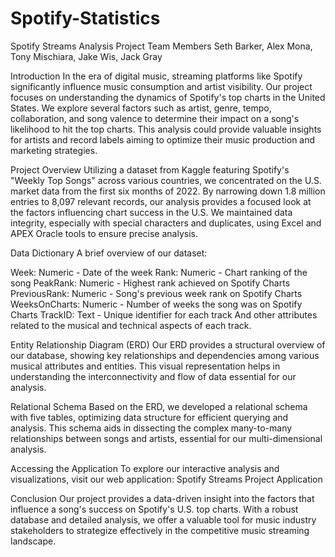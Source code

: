 # Spotify-Statistics
Spotify Streams Analysis Project
Team Members
Seth Barker, Alex Mona, Tony Mischiara, Jake Wis, Jack Gray

Introduction
In the era of digital music, streaming platforms like Spotify significantly influence music consumption and artist visibility. Our project focuses on understanding the dynamics of Spotify's top charts in the United States. We explore several factors such as artist, genre, tempo, collaboration, and song valence to determine their impact on a song's likelihood to hit the top charts. This analysis could provide valuable insights for artists and record labels aiming to optimize their music production and marketing strategies.

Project Overview
Utilizing a dataset from Kaggle featuring Spotify's "Weekly Top Songs" across various countries, we concentrated on the U.S. market data from the first six months of 2022. By narrowing down 1.8 million entries to 8,097 relevant records, our analysis provides a focused look at the factors influencing chart success in the U.S. We maintained data integrity, especially with special characters and duplicates, using Excel and APEX Oracle tools to ensure precise analysis.

Data Dictionary
A brief overview of our dataset:

Week: Numeric - Date of the week
Rank: Numeric - Chart ranking of the song
PeakRank: Numeric - Highest rank achieved on Spotify Charts
PreviousRank: Numeric - Song's previous week rank on Spotify Charts
WeeksOnCharts: Numeric - Number of weeks the song was on Spotify Charts
TrackID: Text - Unique identifier for each track
And other attributes related to the musical and technical aspects of each track.

Entity Relationship Diagram (ERD)
Our ERD provides a structural overview of our database, showing key relationships and dependencies among various musical attributes and entities. This visual representation helps in understanding the interconnectivity and flow of data essential for our analysis.


Relational Schema
Based on the ERD, we developed a relational schema with five tables, optimizing data structure for efficient querying and analysis. This schema aids in dissecting the complex many-to-many relationships between songs and artists, essential for our multi-dimensional analysis.

Accessing the Application
To explore our interactive analysis and visualizations, visit our web application:
Spotify Streams Project Application

Conclusion
Our project provides a data-driven insight into the factors that influence a song's success on Spotify's U.S. top charts. With a robust database and detailed analysis, we offer a valuable tool for music industry stakeholders to strategize effectively in the competitive music streaming landscape.
